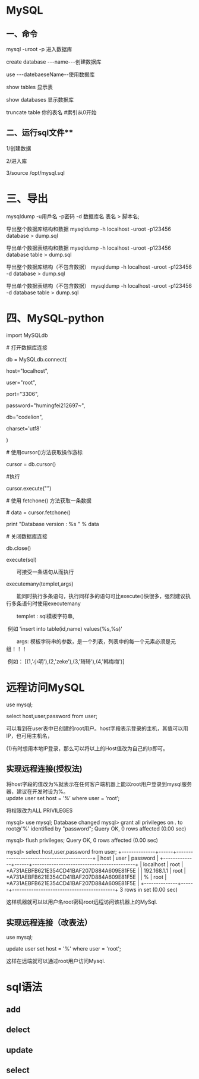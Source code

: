 # MySQL

## **一、命令**

mysql -uroot -p 进入数据库

create database ---name---创建数据库

use ---datebaeseName--使用数据库

show tables 显示表

show databases 显示数据库

truncate table 你的表名 #索引从0开始

## 二、运行sql文件**

1/创建数据

2/进入库

3/source /opt/mysql.sql

# **三、导出** 

mysqldump -u用戶名 -p密码 -d 数据库名 表名 > 脚本名;

导出整个数据库结构和数据
mysqldump -h localhost -uroot -p123456 database > dump.sql

导出单个数据表结构和数据
mysqldump -h localhost -uroot -p123456 database table > dump.sql

导出整个数据库结构（不包含数据）
mysqldump -h localhost -uroot -p123456 -d database > dump.sql

导出单个数据表结构（不包含数据）
mysqldump -h localhost -uroot -p123456 -d database table > dump.sql

# **四、MySQL-python**

 

import MySQLdb

 

\# 打开数据库连接

db = MySQLdb.connect(

host="localhost",

user="root",

port="3306",

password="humingfei212697~",

db="codelion",

charset='utf8'

)

\# 使用cursor()方法获取操作游标

cursor = db.cursor()

\#执行

cursor.execute("")

\# 使用 fetchone() 方法获取一条数据

\# data = cursor.fetchone()

print "Database version : %s " % data

\# 关闭数据库连接

db.close()

 

execute(sql)

　　可接受一条语句从而执行

executemany(templet,args)

　　能同时执行多条语句，执行同样多的语句可比execute()快很多，强烈建议执行多条语句时使用executemany

　　templet : sql模板字符串,

​         例如   'insert into table(id,name) values(%s,%s)'

　　args: 模板字符串的参数，是一个列表，列表中的每一个元素必须是元组！！！ 

​        例如： [(1,'小明'),(2,'zeke'),(3,'琦琦'),(4,'韩梅梅')] 

# **远程访问MySQL**

use mysql;

select host,user,password from user;

可以看到在user表中已创建的root用户。host字段表示登录的主机，其值可以用IP，也可用主机名，

  (1)有时想用本地IP登录，那么可以将以上的Host值改为自己的Ip即可。

## **实现远程连接(授权法)**

  将host字段的值改为%就表示在任何客户端机器上能以root用户登录到mysql服务器，建议在开发时设为%。  
  update user set host = ’%’ where user = ’root’;

  将权限改为ALL PRIVILEGES

mysql> use mysql;
Database changed
mysql> grant all privileges on *.* to root@'%' identified by "password";
Query OK, 0 rows affected (0.00 sec)

mysql> flush privileges;
Query OK, 0 rows affected (0.00 sec)

mysql> select host,user,password from user;
+--------------+------+-------------------------------------------+
| host     | user | password                 |
+--------------+------+-------------------------------------------+
| localhost  | root | *A731AEBFB621E354CD41BAF207D884A609E81F5E |
| 192.168.1.1 | root | *A731AEBFB621E354CD41BAF207D884A609E81F5E |
| %      | root | *A731AEBFB621E354CD41BAF207D884A609E81F5E |
+--------------+------+-------------------------------------------+
3 rows in set (0.00 sec)

这样机器就可以以用户名root密码root远程访问该机器上的MySql.

## **实现远程连接（改表法）**

use mysql;

update user set host = '%' where user = 'root';

这样在远端就可以通过root用户访问Mysql.

# **sql语法**

## **add**

## **delect**

## **update**

## **select**

 

 